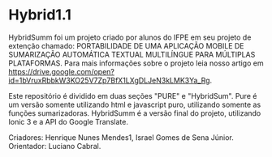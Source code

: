 # Hybrid1.1

HybridSumm foi um projeto criado por alunos do IFPE em seu projeto de extenção chamado: PORTABILIDADE DE UMA APLICAÇÃO MOBILE DE SUMARIZAÇÃO  AUTOMÁTICA TEXTUAL MULTILÍNGUE PARA MÚLTIPLAS PLATAFORMAS. Para mais informações sobre o projeto leia nosso artigo em
<https://drive.google.com/open?id=1bVruxRbbkW3KO25V7Zp7BfX1LXgDLJeN3kLMK3Ya_Rg>.

Este repositório é dividido em duas seções "PURE" e "HybridSum". Pure é um versão somente utilizando html e javascript puro, utilizando 
somente as funções sumarizadoras. HybridSumm é a versão final do projeto, utilizando Ionic 3 e a API do Google Translate.

Criadores: Henrique Nunes Mendes1, Israel Gomes de Sena Júnior.
Orientador: Luciano Cabral.

